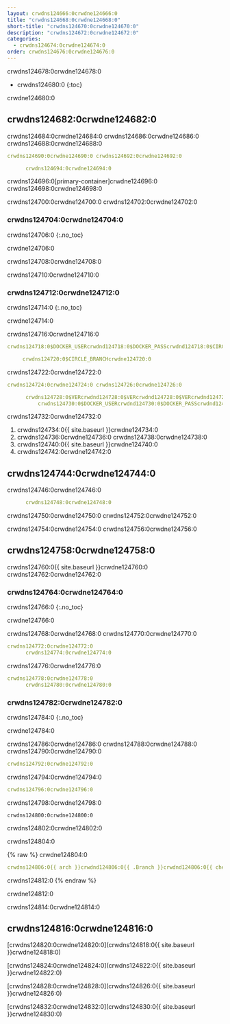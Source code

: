 ```yaml
---
layout: crwdns124666:0crwdne124666:0
title: "crwdns124668:0crwdne124668:0"
short-title: "crwdns124670:0crwdne124670:0"
description: "crwdns124672:0crwdne124672:0"
categories:
  - crwdns124674:0crwdne124674:0
order: crwdns124676:0crwdne124676:0
---
```

crwdns124678:0crwdne124678:0

- crwdns124680:0
{:toc}

crwdne124680:0

## crwdns124682:0crwdne124682:0

crwdns124684:0crwdne124684:0 crwdns124686:0crwdne124686:0 crwdns124688:0crwdne124688:0

```yaml
crwdns124690:0crwdne124690:0 crwdns124692:0crwdne124692:0

      crwdns124694:0crwdne124694:0
```

crwdns124696:0[primary-container]crwdne124696:0 crwdns124698:0crwdne124698:0

crwdns124700:0crwdne124700:0 crwdns124702:0crwdne124702:0

### crwdns124704:0crwdne124704:0

crwdns124706:0
{:.no_toc}

crwdne124706:0

crwdns124708:0crwdne124708:0

crwdns124710:0crwdne124710:0

### crwdns124712:0crwdne124712:0

crwdns124714:0
{:.no_toc}

crwdne124714:0

crwdns124716:0crwdne124716:0

```yaml
crwdns124718:0$DOCKER_USERcrwdnd124718:0$DOCKER_PASScrwdnd124718:0$CIRCLE_BRANCHcrwdne124718:0

     crwdns124720:0$CIRCLE_BRANCHcrwdne124720:0
```

crwdns124722:0crwdne124722:0

```yaml
crwdns124724:0crwdne124724:0 crwdns124726:0crwdne124726:0

      crwdns124728:0$VERcrwdnd124728:0$VERcrwdnd124728:0$VERcrwdnd124728:0$CIRCLE_BUILD_NUMcrwdnd124728:0$TAGcrwdne124728:0     
          crwdns124730:0$DOCKER_USERcrwdnd124730:0$DOCKER_PASScrwdnd124730:0$TAGcrwdne124730:0
```

crwdns124732:0crwdne124732:0

1. crwdns124734:0{{ site.baseurl }}crwdne124734:0
2. crwdns124736:0crwdne124736:0 crwdns124738:0crwdne124738:0
3. crwdns124740:0{{ site.baseurl }}crwdne124740:0
4. crwdns124742:0crwdne124742:0

## crwdns124744:0crwdne124744:0

crwdns124746:0crwdne124746:0

```yaml
      crwdns124748:0crwdne124748:0
```

crwdns124750:0crwdne124750:0 crwdns124752:0crwdne124752:0

crwdns124754:0crwdne124754:0 crwdns124756:0crwdne124756:0

## crwdns124758:0crwdne124758:0

crwdns124760:0{{ site.baseurl }}crwdne124760:0 crwdns124762:0crwdne124762:0

### crwdns124764:0crwdne124764:0

crwdns124766:0
{:.no_toc}

crwdne124766:0

crwdns124768:0crwdne124768:0 crwdns124770:0crwdne124770:0

```yaml
crwdns124772:0crwdne124772:0
      crwdns124774:0crwdne124774:0
```

crwdns124776:0crwdne124776:0

```yaml
crwdns124778:0crwdne124778:0
      crwdns124780:0crwdne124780:0
```

### crwdns124782:0crwdne124782:0

crwdns124784:0
{:.no_toc}

crwdne124784:0

crwdns124786:0crwdne124786:0 crwdns124788:0crwdne124788:0 crwdns124790:0crwdne124790:0

```yaml
crwdns124792:0crwdne124792:0
```

crwdns124794:0crwdne124794:0

```yaml
crwdns124796:0crwdne124796:0
```

crwdns124798:0crwdne124798:0

    crwdns124800:0crwdne124800:0
    

crwdns124802:0crwdne124802:0

crwdns124804:0

{% raw %}
crwdne124804:0

```yaml
crwdns124806:0{{ arch }}crwdnd124806:0{{ .Branch }}crwdnd124806:0{{ checksum "Gemfile.lock" }}crwdnd124806:0{{ arch }}crwdnd124806:0{{ .Branch }}crwdnd124806:0{{ arch }}crwdnd124806:0$CACHE_PATHcrwdnd124806:0$NAMEcrwdnd124806:0$CACHE_PATHcrwdne124806:0 crwdns124808:0$NAMEcrwdnd124808:0$NAMEcrwdnd124808:0$NAMEcrwdnd124808:0$NAMEcrwdnd124808:0$NAMEcrwdnd124808:0$NAMEcrwdne124808:0 crwdns124810:0$CACHE_PATHcrwdnd124810:0$NAMEcrwdnd124810:0{{ arch }}crwdnd124810:0{{ .Branch }}crwdnd124810:0{{ checksum "Gemfile.lock" }}crwdne124810:0
```

crwdns124812:0
{% endraw %}

crwdne124812:0

crwdns124814:0crwdne124814:0

## crwdns124816:0crwdne124816:0

[crwdns124820:0crwdne124820:0](crwdns124818:0{{ site.baseurl }}crwdne124818:0)

[crwdns124824:0crwdne124824:0](crwdns124822:0{{ site.baseurl }}crwdne124822:0)

[crwdns124828:0crwdne124828:0](crwdns124826:0{{ site.baseurl }}crwdne124826:0)

[crwdns124832:0crwdne124832:0](crwdns124830:0{{ site.baseurl }}crwdne124830:0)